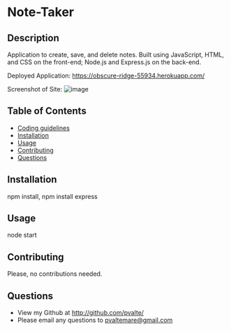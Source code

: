 # Note-Taker


## Description

Application to create, save, and delete notes.
Built using JavaScript, HTML, and CSS on the front-end; Node.js and Express.js on the back-end.

Deployed Application: https://obscure-ridge-55934.herokuapp.com/

Screenshot of Site: 
![image](https://user-images.githubusercontent.com/86697117/139963270-c4c0515e-352d-435a-84ce-0efc88bbd30a.png)


## Table of Contents

* [Coding guidelines](https://github.com/microsoft/vscode/wiki/Coding-Guidelines)
* [Installation](#Installation)
* [Usage](#Usage)
* [Contributing](#Contributing)
* [Questions](#Questions)

## Installation

npm install, npm install express
    
## Usage

node start
    
## Contributing

Please, no contributions needed.
    
        
## Questions

* View my Github at http://github.com/pvalte/
* Please email any questions to pvaltemare@gmail.com

